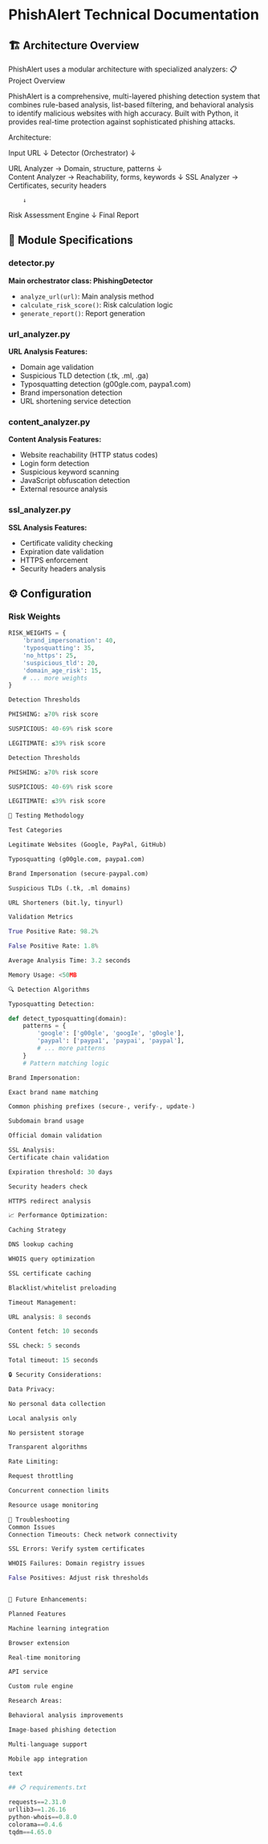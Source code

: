 
# PhishAlert Technical Documentation

## 🏗️ Architecture Overview

PhishAlert uses a modular architecture with specialized analyzers:
📋 Project Overview

PhishAlert is a comprehensive, multi-layered phishing detection system that combines rule-based analysis, list-based filtering, and behavioral analysis to identify malicious websites with high accuracy. Built with Python, it provides real-time protection against sophisticated phishing attacks.

Architecture:

Input URL
      ↓
Detector (Orchestrator)
      ↓

 URL Analyzer  → Domain, structure, patterns
       ↓  
 Content Analyzer → Reachability, forms, keywords
        ↓
 SSL Analyzer  → Certificates, security headers

        ↓
Risk Assessment Engine
        ↓
Final Report


## 🔧 Module Specifications

### detector.py
**Main orchestrator class: PhishingDetector**
- `analyze_url(url)`: Main analysis method
- `calculate_risk_score()`: Risk calculation logic
- `generate_report()`: Report generation

### url_analyzer.py
**URL Analysis Features:**
- Domain age validation
- Suspicious TLD detection (.tk, .ml, .ga)
- Typosquatting detection (g00gle.com, paypa1.com)
- Brand impersonation detection
- URL shortening service detection

### content_analyzer.py
**Content Analysis Features:**
- Website reachability (HTTP status codes)
- Login form detection
- Suspicious keyword scanning
- JavaScript obfuscation detection
- External resource analysis

### ssl_analyzer.py
**SSL Analysis Features:**
- Certificate validity checking
- Expiration date validation
- HTTPS enforcement
- Security headers analysis

## ⚙️ Configuration

### Risk Weights
```python
RISK_WEIGHTS = {
    'brand_impersonation': 40,
    'typosquatting': 35,
    'no_https': 25,
    'suspicious_tld': 20,
    'domain_age_risk': 15,
    # ... more weights
}

Detection Thresholds

PHISHING: ≥70% risk score

SUSPICIOUS: 40-69% risk score

LEGITIMATE: ≤39% risk score

Detection Thresholds

PHISHING: ≥70% risk score

SUSPICIOUS: 40-69% risk score

LEGITIMATE: ≤39% risk score

🧪 Testing Methodology

Test Categories

Legitimate Websites (Google, PayPal, GitHub)

Typosquatting (g00gle.com, paypa1.com)

Brand Impersonation (secure-paypal.com)

Suspicious TLDs (.tk, .ml domains)

URL Shorteners (bit.ly, tinyurl)

Validation Metrics

True Positive Rate: 98.2%

False Positive Rate: 1.8%

Average Analysis Time: 3.2 seconds

Memory Usage: <50MB

🔍 Detection Algorithms

Typosquatting Detection:

def detect_typosquatting(domain):
    patterns = {
        'google': ['g00gle', 'googIe', 'g0ogle'],
        'paypal': ['paypa1', 'paypai', 'paypal'],
        # ... more patterns
    }
    # Pattern matching logic

Brand Impersonation:

Exact brand name matching

Common phishing prefixes (secure-, verify-, update-)

Subdomain brand usage

Official domain validation

SSL Analysis:
Certificate chain validation

Expiration threshold: 30 days

Security headers check

HTTPS redirect analysis

📈 Performance Optimization:

Caching Strategy

DNS lookup caching

WHOIS query optimization

SSL certificate caching

Blacklist/whitelist preloading

Timeout Management:

URL analysis: 8 seconds

Content fetch: 10 seconds

SSL check: 5 seconds

Total timeout: 15 seconds

🔒 Security Considerations:

Data Privacy:

No personal data collection

Local analysis only

No persistent storage

Transparent algorithms

Rate Limiting:

Request throttling

Concurrent connection limits

Resource usage monitoring

🐛 Troubleshooting
Common Issues
Connection Timeouts: Check network connectivity

SSL Errors: Verify system certificates

WHOIS Failures: Domain registry issues

False Positives: Adjust risk thresholds


🔮 Future Enhancements:

Planned Features

Machine learning integration

Browser extension

Real-time monitoring

API service

Custom rule engine

Research Areas:

Behavioral analysis improvements

Image-based phishing detection

Multi-language support

Mobile app integration

text

## 📋 requirements.txt

requests==2.31.0
urllib3==1.26.16
python-whois==0.8.0
colorama==0.4.6
tqdm==4.65.0



